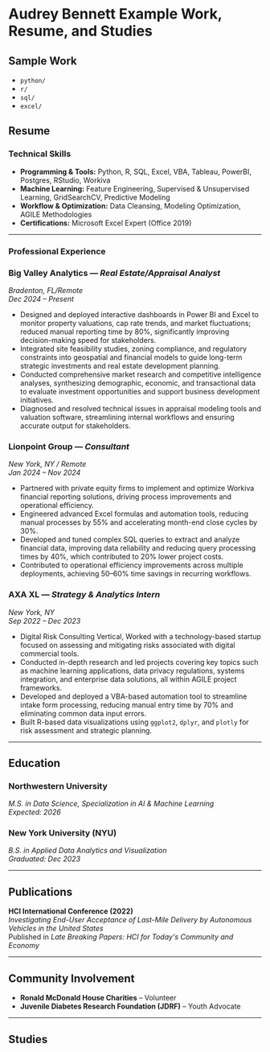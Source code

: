# Audrey Bennett Example Work, Resume, and Studies

## Sample Work

- `python/`
- `r/`
- `sql/`
- `excel/`


## Resume

### Technical Skills
- **Programming & Tools:** Python, R, SQL, Excel, VBA, Tableau, PowerBI, Postgres, RStudio, Workiva
- **Machine Learning:** Feature Engineering, Supervised & Unsupervised Learning, GridSearchCV, Predictive Modeling
- **Workflow & Optimization:** Data Cleansing, Modeling Optimization, AGILE Methodologies
- **Certifications:** Microsoft Excel Expert (Office 2019)

-----------------------------------
### Professional Experience

### **Big Valley Analytics** — *Real Estate/Appraisal Analyst*  
*Bradenton, FL/Remote*  
*Dec 2024 – Present*

- Designed and deployed interactive dashboards in Power BI and Excel to monitor property valuations, cap rate
trends, and market fluctuations; reduced manual reporting time by 80%, significantly improving
decision-making speed for stakeholders.
- Integrated site feasibility studies, zoning compliance, and regulatory constraints into geospatial and financial
models to guide long-term strategic investments and real estate development planning.
- Conducted comprehensive market research and competitive intelligence analyses, synthesizing demographic,
economic, and transactional data to evaluate investment opportunities and support business development
initiatives.
- Diagnosed and resolved technical issues in appraisal modeling tools and valuation software, streamlining
internal workflows and ensuring accurate output for stakeholders.


### **Lionpoint Group** — *Consultant*  
*New York, NY / Remote*  
*Jan 2024 – Nov 2024*

- Partnered with private equity firms to implement and optimize Workiva financial reporting solutions, driving
process improvements and operational efficiency.
- Engineered advanced Excel formulas and automation tools, reducing manual processes by 55% and
accelerating month-end close cycles by 30%.
- Developed and tuned complex SQL queries to extract and analyze financial data, improving data reliability and
reducing query processing times by 40%, which contributed to 20% lower project costs.
- Contributed to operational efficiency improvements across multiple deployments, achieving 50–60% time
savings in recurring workflows.


### **AXA XL** — *Strategy & Analytics Intern*  
*New York, NY*  
*Sep 2022 – Dec 2023*

- Digital Risk Consulting Vertical, Worked with a technology-based startup focused on assessing and mitigating
risks associated with digital commercial tools.
- Conducted in-depth research and led projects covering key topics such as machine learning applications, data
privacy regulations, systems integration, and enterprise data solutions, all within AGILE project frameworks.
- Developed and deployed a VBA-based automation tool to streamline intake form processing, reducing manual
entry time by 70% and eliminating common data input errors.
- Built R-based data visualizations using `ggplot2`, `dplyr`, and `plotly` for risk assessment and strategic planning.
  
-----------------------------------
## Education

### **Northwestern University**  
*M.S. in Data Science, Specialization in AI & Machine Learning*  
*Expected: 2026*

### **New York University (NYU)**  
*B.S. in Applied Data Analytics and Visualization*  
*Graduated: Dec 2023*

-----------------------------------
## Publications

**HCI International Conference (2022)**  
*Investigating End-User Acceptance of Last-Mile Delivery by Autonomous Vehicles in the United States*  
Published in *Late Breaking Papers: HCI for Today's Community and Economy*

-----------------------------------
## Community Involvement

- **Ronald McDonald House Charities** – Volunteer  
- **Juvenile Diabetes Research Foundation (JDRF)** – Youth Advocate

-----------------------------------

## Studies

